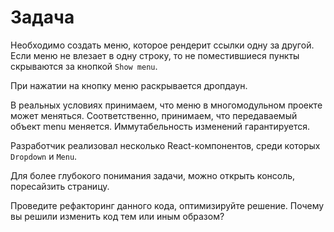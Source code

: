 # Задача

Необходимо создать меню, которое рендерит ссылки одну за другой.
Если меню не влезает в одну строку,
то не поместившиеся пункты скрываются за кнопкой `Show menu`.

При нажатии на кнопку меню раскрывается дропдаун.

В реальных условиях принимаем, что меню в многомодульном проекте может меняться.
Соответственно, принимаем, что передаваемый объект menu меняется.
Иммутабельность изменений гарантируется.

Разработчик реализовал несколько React-компонентов, среди которых `Dropdown` и `Menu`.

Для более глубокого понимания задачи, можно открыть консоль, поресайзить страницу.

Проведите рефакторинг данного кода, оптимизируйте решение.
Почему вы решили изменить код тем или иным образом?

